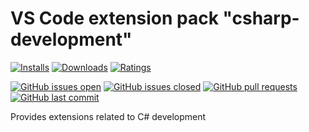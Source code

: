 # VS Code extension pack "csharp-development"

[![Installs](https://vsmarketplacebadge.apphb.com/installs-short/raits.csharp-extensions.svg)](https://marketplace.visualstudio.com/items?itemName=raits.csharp-extensions)
[![Downloads](https://vsmarketplacebadge.apphb.com/downloads-short/raits.csharp-extensions.svg)](https://marketplace.visualstudio.com/items?itemName=raits.csharp-extensions)
[![Ratings](https://vsmarketplacebadge.apphb.com/rating-short/raits.csharp-extensions.svg)](https://marketplace.visualstudio.com/items?itemName=raits.csharp-extensions&ssr=false#review-details)

[![GitHub issues open](https://img.shields.io/github/issues-raw/raits-gmbh/vscode-extension-pack-csharp-development.svg?logo=github)](https://github.com/raits-gmbh/vscode-extension-pack-csharp-development/issues)
[![GitHub issues closed](https://img.shields.io/github/issues-closed-raw/raits-gmbh/vscode-extension-pack-csharp-development.svg?logo=github)](https://github.com/raits-gmbh/vscode-extension-pack-csharp-development/issues)
[![GitHub pull requests](https://img.shields.io/github/issues-pr/raits-gmbh/vscode-extension-pack-csharp-development.svg?logo=github)](https://github.com/raits-gmbh/vscode-extension-pack-csharp-development/pulls)
[![GitHub last commit](https://img.shields.io/github/last-commit/raits-gmbh/vscode-extension-pack-csharp-development.svg?logo=github)](https://github.com/raits-gmbh/vscode-extension-pack-csharp-development)

Provides extensions related to C# development
